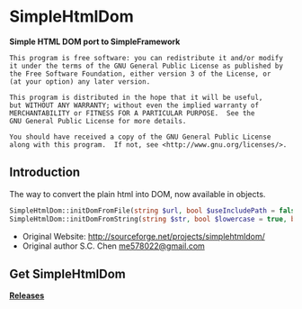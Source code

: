 SimpleHtmlDom
===================

__Simple HTML DOM port to SimpleFramework__

	This program is free software: you can redistribute it and/or modify
	it under the terms of the GNU General Public License as published by
	the Free Software Foundation, either version 3 of the License, or
	(at your option) any later version.

	This program is distributed in the hope that it will be useful,
	but WITHOUT ANY WARRANTY; without even the implied warranty of
	MERCHANTABILITY or FITNESS FOR A PARTICULAR PURPOSE.  See the
	GNU General Public License for more details.

	You should have received a copy of the GNU General Public License
	along with this program.  If not, see <http://www.gnu.org/licenses/>.

Introduction
-------------
The way to convert the plain html into DOM, now available in objects.
```php
SimpleHtmlDom::initDomFromFile(string $url, bool $useIncludePath = false, $context = null, $offset = -1, bool $lowercase = true, bool $forceTagsClosed = true, string $targetCharset = SimpleHtmlDom::DEFAULT_TARGET_CHARSET, bool $stripRN = true, string $defaultBRText = SimpleHtmlDom::DEFAULT_BR_TEXT, string $defaultSpanText = SimpleHtmlDom::DEFAULT_SPAN_TEXT)
SimpleHtmlDom::initDomFromString(string $str, bool $lowercase = true, bool $forceTagsClosed = true, string $targetCharset = SimpleHtmlDom::DEFAULT_TARGET_CHARSET, bool $stripRN = true, string $defaultBRText = SimpleHtmlDom::DEFAULT_BR_TEXT, string $defaultSpanText = SimpleHtmlDom::DEFAULT_SPAN_TEXT)
```

 * Original Website: http://sourceforge.net/projects/simplehtmldom/
 * Original author S.C. Chen <me578022@gmail.com>

Get SimpleHtmlDom
-------------
__[Releases](https://github.com/PeratX/SimpleHtmlDom/releases)__